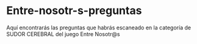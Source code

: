 # Entre-nosotr-s-preguntas
Aquí encontrarás las preguntas que habrás escaneado en la categoría de SUDOR CEREBRAL del juego Entre Nosotr@s
